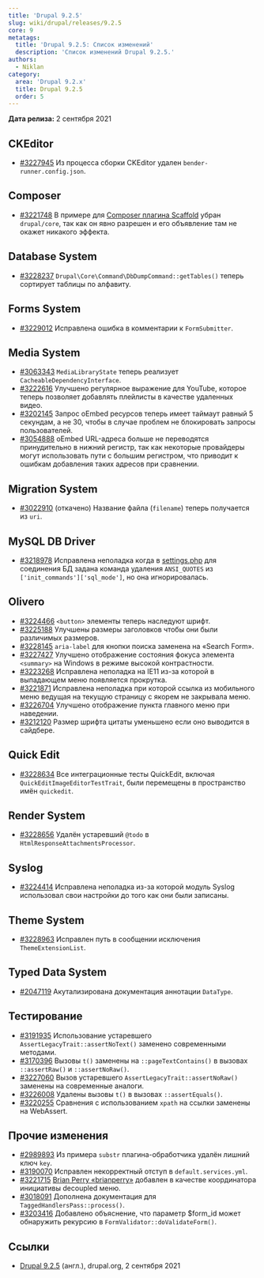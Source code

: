 ```yaml
---
title: 'Drupal 9.2.5'
slug: wiki/drupal/releases/9.2.5
core: 9
metatags:
  title: 'Drupal 9.2.5: Список изменений'
  description: 'Список изменений Drupal 9.2.5.'
authors:
  - Niklan
category:
  area: 'Drupal 9.2.x'
  title: Drupal 9.2.5
  order: 5
---
```


**Дата релиза:** 2 сентября 2021

## CKEditor

- [#3227945](https://www.drupal.org/node/3227945) Из процесса сборки CKEditor удален `bender-runner.config.json`.

## Composer

- [#3221748](https://www.drupal.org/node/3221748) В примере для [Composer плагина Scaffold](../../../../../composer/drupal/core-composer-scaffold/index.md) убран `drupal/core`, так как он явно разрешен и его объявление там не окажет никакого эффекта.

## Database System

- [#3228237](https://www.drupal.org/node/3228237) `Drupal\Core\Command\DbDumpCommand::getTables()` теперь сортирует таблицы по алфавиту.

## Forms System

- [#3229012](https://www.drupal.org/node/3229012) Исправлена ошибка в комментарии к `FormSubmitter`.

## Media System

- [#3063343](https://www.drupal.org/node/3063343) `MediaLibraryState` теперь реализует `CacheableDependencyInterface`.
- [#3222616](https://www.drupal.org/node/3222616) Улучшено регулярное выражение для YouTube, которое теперь позволяет добавлять плейлисты в качестве удаленных видео.
- [#3202145](https://www.drupal.org/node/3202145) Запрос oEmbed ресурсов теперь имеет таймаут равный 5 секундам, а не 30, чтобы в случае проблем не блокировать запросы пользователей.
- [#3054888](https://www.drupal.org/node/3054888) oEmbed URL-адреса больше не переводятся принудительно в нижний регистр, так как некоторые провайдеры могут использовать пути с большим регистром, что приводит к ошибкам добавления таких адресов при сравнении.

## Migration System

- [#3022910](https://www.drupal.org/node/3022910) (откачено) Название файла (`filename`) теперь получается из `uri`.

## MySQL DB Driver

- [#3218978](https://www.drupal.org/node/3218978) Исправлена неполадка когда в [settings.php](../../../../9/settings-php/index.md) для соединения БД задана команда удаления `ANSI_QUOTES` из `['init_commands']['sql_mode']`, но она игнорировалась.

## Olivero

- [#3224466](https://www.drupal.org/node/3224466) `<button>` элементы теперь наследуют шрифт.
- [#3225188](https://www.drupal.org/node/3225188) Улучшены размеры заголовков чтобы они были различимых размеров.
- [#3228145](https://www.drupal.org/node/3228145) `aria-label` для кнопки поиска заменена на «Search Form».
- [#3227427](https://www.drupal.org/node/3227427) Улучшено отображение состояния фокуса элемента `<summary>` на Windows в режиме высокой контрастности. 
- [#3223268](https://www.drupal.org/node/3223268) Исправлена неполадка на IE11 из-за которой в выпадающем меню появляется прокрутка.
- [#3221871](https://www.drupal.org/node/3221871) Исправлена неполадка при которой ссылка из мобильного меню ведущая на текущую страницу с якорем не закрывала меню.
- [#3226704](https://www.drupal.org/node/3226704) Улучшено отображение пункта главного меню при наведении.
- [#3212120](https://www.drupal.org/node/3212120) Размер шрифта цитаты уменьшено если оно выводится в сайдбере.

## Quick Edit

- [#3228634](https://www.drupal.org/node/3228634) Все интеграционные тесты QuickEdit, включая `QuickEditImageEditorTestTrait`, были перемещены в пространство имён `quickedit`.

## Render System

- [#3228656](https://www.drupal.org/node/3228656) Удалён устаревший `@todo` в `HtmlResponseAttachmentsProcessor`.

## Syslog

- [#3224414](https://www.drupal.org/node/3224414) Исправлена неполадка из-за которой модуль Syslog использовал свои настройки до того как они были записаны.

## Theme System

- [#3228963](https://www.drupal.org/node/3228963) Исправлен путь в сообщении исключения `ThemeExtensionList`.

## Typed Data System

- [#2047119](https://www.drupal.org/node/2047119) Акутализирована документация аннотации `DataType`.

## Тестирование

- [#3191935](https://www.drupal.org/node/3191935) Использование устаревшего `AssertLegacyTrait::assertNoText()` заменено современными методами.
- [#3170396](https://www.drupal.org/node/3170396) Вызовы `t()` заменены на `::pageTextContains()` в вызовах `::assertRaw()` и `::assertNoRaw()`.
- [#3227060](https://www.drupal.org/node/3227060) Вызов устаревшего `AssertLegacyTrait::assertNoRaw()` заменены на современные аналоги.
- [#3226008](https://www.drupal.org/node/3226008) Удалены вызовы `t()` в вызовах `::assertEquals()`.
- [#3220255](https://www.drupal.org/node/3220255) Сравнения с использованием `xpath` на ссылки заменены на WebAssert.

## Прочие изменения

- [#2989893](https://www.drupal.org/node/2989893) Из примера `substr` плагина-обработчика удалён лишний ключ `key`.
- [#3190070](https://www.drupal.org/node/3190070) Исправлен некорректный отступ в `default.services.yml`.
- [#3221715](https://www.drupal.org/node/3221715) [Brian Perry «brianperry»](https://www.drupal.org/u/brianperry) добавлен в качестве координатора инициативы decoupled меню.
- [#3018091](https://www.drupal.org/node/3018091) Дополнена документация для `TaggedHandlersPass::process()`.
- [#3203416](https://www.drupal.org/node/3203416) Добавлено объяснение, что параметр $form_id может обнаружить рекурсию в `FormValidator::doValidateForm()`.

## Ссылки

- [Drupal 9.2.5](https://www.drupal.org/project/drupal/releases/9.2.5) (англ.), drupal.org, 2 сентября 2021

